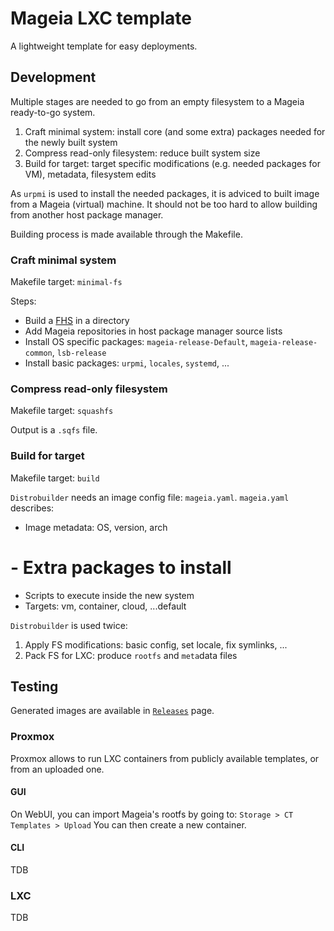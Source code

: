 # Mageia LXC template
A lightweight template for easy deployments.

## Development
Multiple stages are needed to go from an empty filesystem to a Mageia ready-to-go system.
1. Craft minimal system: install core (and some extra) packages needed for the newly built system
2. Compress read-only filesystem: reduce built system size
3. Build for target: target specific modifications (e.g. needed packages for VM), metadata, filesystem edits

As `urpmi` is used to install the needed packages, it is adviced to built image from a Mageia (virtual) machine.
It should not be too hard to allow building from another host package manager.

Building process is made available through the Makefile.

### Craft minimal system
Makefile target: `minimal-fs`

Steps:
- Build a [FHS](https://en.wikipedia.org/wiki/Filesystem_Hierarchy_Standard) in a directory
- Add Mageia repositories in host package manager source lists
- Install OS specific packages: `mageia-release-Default`, `mageia-release-common`, `lsb-release`
- Install basic packages: `urpmi`, `locales`, `systemd`, ...

### Compress read-only filesystem
Makefile target: `squashfs`

Output is a `.sqfs` file.

### Build for target
Makefile target: `build`

`Distrobuilder` needs an image config file: `mageia.yaml`.
`mageia.yaml` describes:
- Image metadata: OS, version, arch
# - Extra packages to install
- Scripts to execute inside the new system
- Targets: vm, container, cloud, ...default

`Distrobuilder` is used twice:
1. Apply FS modifications: basic config, set locale, fix symlinks, ...
2. Pack FS for LXC: produce `rootfs` and `meta`data files

## Testing
Generated images are available in [`Releases`](https://github.com/Chiogros/image-mageia-lxc/tags) page.

### Proxmox
Proxmox allows to run LXC containers from publicly available templates, or from an uploaded one.

#### GUI
On WebUI, you can import Mageia's rootfs by going to: `Storage > CT Templates > Upload`
You can then create a new container.

#### CLI
TDB

### LXC
TDB
